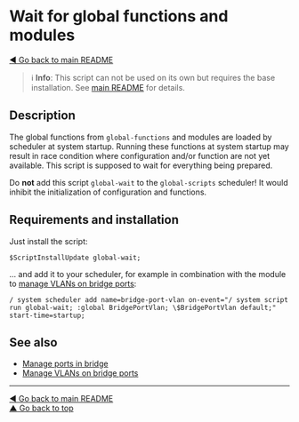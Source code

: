 Wait for global functions and modules
=====================================

[◀ Go back to main README](../README.md)

> ℹ️ **Info**: This script can not be used on its own but requires the base
> installation. See [main README](../README.md) for details.

Description
-----------

The global functions from `global-functions` and modules are loaded by
scheduler at system startup. Running these functions at system startup may
result in race condition where configuration and/or function are not yet
available. This script is supposed to wait for everything being prepared.

Do **not** add this script `global-wait` to the `global-scripts` scheduler!
It would inhibit the initialization of configuration and functions.

Requirements and installation
-----------------------------

Just install the script:

    $ScriptInstallUpdate global-wait;

... and add it to your scheduler, for example in combination with the module
to [manage VLANs on bridge ports](mod/bridge-port-vlan.md):

    / system scheduler add name=bridge-port-vlan on-event="/ system script run global-wait; :global BridgePortVlan; \$BridgePortVlan default;" start-time=startup;

See also
--------

* [Manage ports in bridge](mod/bridge-port-to.md)
* [Manage VLANs on bridge ports](mod/bridge-port-vlan.md)

---
[◀ Go back to main README](../README.md)  
[▲ Go back to top](#top)
